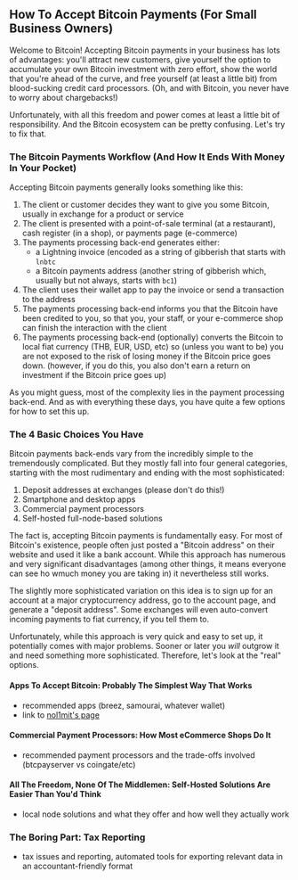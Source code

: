 ## How To Accept Bitcoin Payments (For Small Business Owners)

Welcome to Bitcoin! Accepting Bitcoin payments in your business has lots of
advantages: you'll attract new customers, give yourself the option to
accumulate your own Bitcoin investment with zero effort, show the world that
you're ahead of the curve, and free yourself (at least a little bit) from
blood-sucking credit card processors. (Oh, and with Bitcoin, you never have to
worry about chargebacks!)

Unfortunately, with all this freedom and power comes at least a little bit of
responsibility. And the Bitcoin ecosystem can be pretty confusing. Let's try to
fix that.

### The Bitcoin Payments Workflow (And How It Ends With Money In Your Pocket)

Accepting Bitcoin payments generally looks something like this:

1. The client or customer decides they want to give you some Bitcoin, usually
   in exchange for a product or service
1. The client is presented with a point-of-sale terminal (at a restaurant),
   cash register (in a shop), or payments page (e-commerce)
1. The payments processing back-end generates either:
    - a Lightning invoice (encoded as a string of gibberish that starts with
      `lnbtc`
    - a Bitcoin payments address (another string of gibberish which, usually
      but not always, starts with `bc1`)
1. The client uses their wallet app to pay the invoice or send a transaction to
   the address
1. The payments processing back-end informs you that the Bitcoin have been
   credited to you, so that you, your staff, or your e-commerce shop can finish
   the interaction with the client
1. The payments processing back-end (optionally) converts the Bitcoin to local
   fiat currency (THB, EUR, USD, etc) so (unless you want to be) you are not
   exposed to the risk of losing money if the Bitcoin price goes down.
   (however, if you do this, you also don't earn a return on investment if the
   Bitcoin price goes up)

As you might guess, most of the complexity lies in the payment processing
back-end. And as with everything these days, you have quite a few options for
how to set this up.

### The 4 Basic Choices You Have

Bitcoin payments back-ends vary from the incredibly simple to the tremendously
complicated. But they mostly fall into four general categories, starting with
the most rudimentary and ending with the most sophisticated:

1. Deposit addresses at exchanges (please don't do this!)
1. Smartphone and desktop apps
1. Commercial payment processors
1. Self-hosted full-node-based solutions

The fact is, accepting Bitcoin payments is fundamentally easy. For most of
Bitcoin's existence, people often just posted a "Bitcoin address" on their
website and used it like a bank account. While this approach has numerous and
very significant disadvantages (among other things, it means everyone can see
ho wmuch money you are taking in) it nevertheless still works.

The slightly more sophisticated variation on this idea is to sign up for an
account at a major cryptocurrency address, go to the account page, and generate
a "deposit address". Some exchanges will even auto-convert incoming payments to
fiat currency, if you tell them to.

Unfortunately, while this approach is very quick and easy to set up, it
potentially comes with major problems. Sooner or later you *will* outgrow it
and need something more sophisticated. Therefore, let's look at the "real"
options.

#### Apps To Accept Bitcoin: Probably The Simplest Way That Works

- recommended apps (breez, samourai, whatever wallet)
- link to [nol1mit's page](https://nolim1t.gitlab.io/bitcoin-merchant-starter-kit/)

#### Commercial Payment Processors: How Most eCommerce Shops Do It

- recommended payment processors and the trade-offs involved (btcpayserver vs coingate/etc)

#### All The Freedom, None Of The Middlemen: Self-Hosted Solutions Are Easier Than You'd Think

- local node solutions and what they offer and how well they actually work

### The Boring Part: Tax Reporting

- tax issues and reporting, automated tools for exporting relevant data in an accountant-friendly format

